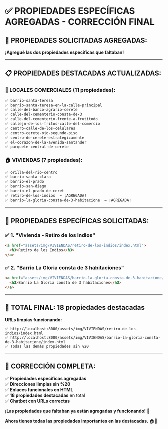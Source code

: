 # ✅ PROPIEDADES ESPECÍFICAS AGREGADAS - CORRECCIÓN FINAL

## 🎯 **PROPIEDADES SOLICITADAS AGREGADAS:**

**¡Agregué las dos propiedades específicas que faltaban!**

---

## 📋 **PROPIEDADES DESTACADAS ACTUALIZADAS:**

### **🏪 LOCALES COMERCIALES (11 propiedades):**
```html
✅ barrio-santa-teresa
✅ barrio-santa-teresa-en-la-calle-principal
✅ calle-del-banco-agrario-cerete
✅ calle-del-cementerio-consta-de-3
✅ calle-del-cementerio-frente-a-frutitodo
✅ callejn-de-los-fritos-calle-del-comercio
✅ centro-calle-de-los-celulares
✅ centro-cerete-ojo-segundo-piso
✅ centro-de-cerete-estrategicamente
✅ el-corazon-de-la-avenida-santander
✅ parquete-central-de-cerete
```

### **🏠 VIVIENDAS (7 propiedades):**
```html
✅ orilla-del-rio-centro
✅ barrio-santa-clara
✅ barrio-el-prado
✅ barrio-san-diego
✅ barrio-el-prado-de-ceret
✅ retiro-de-los-indios  ← ¡AGREGADA!
✅ barrio-la-gloria-consta-de-3-habitacione  ← ¡AGREGADA!
```

---

## 🎉 **PROPIEDADES ESPECÍFICAS SOLICITADAS:**

### **✅ 1. "Vivienda - Retiro de los Indios"**
```html
<a href="assets/img/VIVIENDAS/retiro-de-los-indios/index.html">
  <h3>Retiro de los Indios</h3>
</a>
```

### **✅ 2. "Barrio La Gloria consta de 3 habitaciones"**
```html
<a href="assets/img/VIVIENDAS/barrio-la-gloria-consta-de-3-habitacione/index.html">
  <h3>Barrio La Gloria consta de 3 habitaciones</h3>
</a>
```

---

## 🚀 **TOTAL FINAL:** 18 propiedades destacadas

**URLs limpias funcionando:**
```
✅ http://localhost:8000/assets/img/VIVIENDAS/retiro-de-los-indios/index.html
✅ http://localhost:8000/assets/img/VIVIENDAS/barrio-la-gloria-consta-de-3-habitacione/index.html
✅ Todas las demás propiedades sin %20
```

---

## 🎯 **CORRECCIÓN COMPLETA:**

✅ **Propiedades específicas agregadas**  
✅ **Direcciones limpias sin %20**  
✅ **Enlaces funcionales en HTML**  
✅ **18 propiedades destacadas** en total  
✅ **Chatbot con URLs correctas**  

**¡Las propiedades que faltaban ya están agregadas y funcionando!** 🎉

**Ahora tienes todas las propiedades importantes en las destacadas.** 🏠🏪
